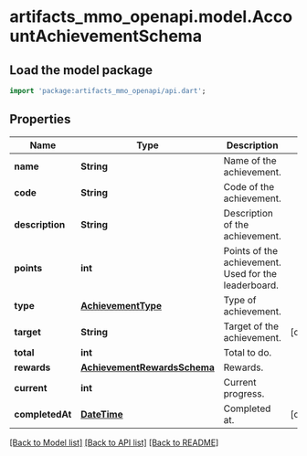 # artifacts_mmo_openapi.model.AccountAchievementSchema

## Load the model package
```dart
import 'package:artifacts_mmo_openapi/api.dart';
```

## Properties
Name | Type | Description | Notes
------------ | ------------- | ------------- | -------------
**name** | **String** | Name of the achievement. | 
**code** | **String** | Code of the achievement.  | 
**description** | **String** | Description of the achievement. | 
**points** | **int** | Points of the achievement. Used for the leaderboard. | 
**type** | [**AchievementType**](AchievementType.md) | Type of achievement. | 
**target** | **String** | Target of the achievement. | [optional] 
**total** | **int** | Total to do. | 
**rewards** | [**AchievementRewardsSchema**](AchievementRewardsSchema.md) | Rewards. | 
**current** | **int** | Current progress. | 
**completedAt** | [**DateTime**](DateTime.md) | Completed at. | [optional] 

[[Back to Model list]](../README.md#documentation-for-models) [[Back to API list]](../README.md#documentation-for-api-endpoints) [[Back to README]](../README.md)


